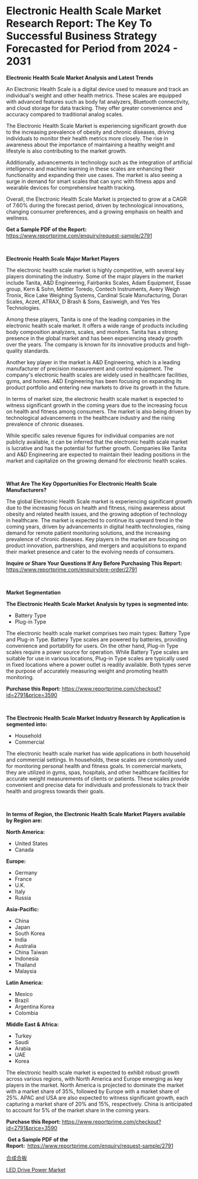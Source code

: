 <p><h1>Electronic Health Scale Market Research Report: The Key To Successful Business Strategy Forecasted for Period from 2024 - 2031</h1></p><p><strong>Electronic Health Scale Market Analysis and Latest Trends</strong></p>
<p><p>An Electronic Health Scale is a digital device used to measure and track an individual's weight and other health metrics. These scales are equipped with advanced features such as body fat analyzers, Bluetooth connectivity, and cloud storage for data tracking. They offer greater convenience and accuracy compared to traditional analog scales.</p><p>The Electronic Health Scale Market is experiencing significant growth due to the increasing prevalence of obesity and chronic diseases, driving individuals to monitor their health metrics more closely. The rise in awareness about the importance of maintaining a healthy weight and lifestyle is also contributing to the market growth.</p><p>Additionally, advancements in technology such as the integration of artificial intelligence and machine learning in these scales are enhancing their functionality and expanding their use cases. The market is also seeing a surge in demand for smart scales that can sync with fitness apps and wearable devices for comprehensive health tracking.</p><p>Overall, the Electronic Health Scale Market is projected to grow at a CAGR of 7.60% during the forecast period, driven by technological innovations, changing consumer preferences, and a growing emphasis on health and wellness.</p></p>
<p><strong>Get a Sample PDF of the Report:&nbsp;</strong> <a href="https://www.reportprime.com/enquiry/request-sample/2791">https://www.reportprime.com/enquiry/request-sample/2791</a></p>
<p>&nbsp;</p>
<p><strong>Electronic Health Scale Major Market Players</strong></p>
<p><p>The electronic health scale market is highly competitive, with several key players dominating the industry. Some of the major players in the market include Tanita, A&D Engineering, Fairbanks Scales, Adam Equipment, Essae group, Kern & Sohn, Mettler Toredo, Contech Instruments, Avery Weigh Tronix, Rice Lake Weighing Systems, Cardinal Scale Manufacturing, Doran Scales, Aczet, ATRAX, D Brash & Sons, Easiweigh, and Yes Yes Technologies.</p><p>Among these players, Tanita is one of the leading companies in the electronic health scale market. It offers a wide range of products including body composition analyzers, scales, and monitors. Tanita has a strong presence in the global market and has been experiencing steady growth over the years. The company is known for its innovative products and high-quality standards.</p><p>Another key player in the market is A&D Engineering, which is a leading manufacturer of precision measurement and control equipment. The company's electronic health scales are widely used in healthcare facilities, gyms, and homes. A&D Engineering has been focusing on expanding its product portfolio and entering new markets to drive its growth in the future.</p><p>In terms of market size, the electronic health scale market is expected to witness significant growth in the coming years due to the increasing focus on health and fitness among consumers. The market is also being driven by technological advancements in the healthcare industry and the rising prevalence of chronic diseases.</p><p>While specific sales revenue figures for individual companies are not publicly available, it can be inferred that the electronic health scale market is lucrative and has the potential for further growth. Companies like Tanita and A&D Engineering are expected to maintain their leading positions in the market and capitalize on the growing demand for electronic health scales.</p></p>
<p>&nbsp;</p>
<p><strong>What Are The Key Opportunities For Electronic Health Scale Manufacturers?</strong></p>
<p><p>The global Electronic Health Scale market is experiencing significant growth due to the increasing focus on health and fitness, rising awareness about obesity and related health issues, and the growing adoption of technology in healthcare. The market is expected to continue its upward trend in the coming years, driven by advancements in digital health technologies, rising demand for remote patient monitoring solutions, and the increasing prevalence of chronic diseases. Key players in the market are focusing on product innovation, partnerships, and mergers and acquisitions to expand their market presence and cater to the evolving needs of consumers.</p></p>
<p><strong>Inquire or Share Your Questions If Any Before Purchasing This Report:</strong> <a href="https://www.reportprime.com/enquiry/pre-order/2791">https://www.reportprime.com/enquiry/pre-order/2791</a></p>
<p>&nbsp;</p>
<p><strong>Market Segmentation</strong></p>
<p><strong>The Electronic Health Scale Market Analysis by types is segmented into:</strong></p>
<p><ul><li>Battery Type</li><li>Plug-in Type</li></ul></p>
<p><p>The electronic health scale market comprises two main types: Battery Type and Plug-in Type. Battery Type scales are powered by batteries, providing convenience and portability for users. On the other hand, Plug-in Type scales require a power source for operation. While Battery Type scales are suitable for use in various locations, Plug-in Type scales are typically used in fixed locations where a power outlet is readily available. Both types serve the purpose of accurately measuring weight and promoting health monitoring.</p></p>
<p><strong>Purchase this Report:&nbsp;</strong><a href="https://www.reportprime.com/checkout?id=2791&price=3590">https://www.reportprime.com/checkout?id=2791&price=3590</a></p>
<p>&nbsp;</p>
<p><strong>The Electronic Health Scale Market Industry Research by Application is segmented into:</strong></p>
<p><ul><li>Household</li><li>Commercial</li></ul></p>
<p><p>The electronic health scale market has wide applications in both household and commercial settings. In households, these scales are commonly used for monitoring personal health and fitness goals. In commercial markets, they are utilized in gyms, spas, hospitals, and other healthcare facilities for accurate weight measurements of clients or patients. These scales provide convenient and precise data for individuals and professionals to track their health and progress towards their goals.</p></p>
<p>&nbsp;</p>
<p><strong>In terms of Region, the Electronic Health Scale Market Players available by Region are:</strong></p>
<p>
    <p> <strong> North America: </strong>
        <ul>
            <li>United States</li>
            <li>Canada</li>
        </ul>
        </p> 
    <p> <strong> Europe: </strong>
        <ul>
            <li>Germany</li>
            <li>France</li>
            <li>U.K.</li>
            <li>Italy</li>
            <li>Russia</li>
        </ul>
        </p> 
    <p> <strong> Asia-Pacific: </strong>
        <ul>
            <li>China</li>
            <li>Japan</li>
            <li>South Korea</li>
            <li>India</li>
            <li>Australia</li>
            <li>China Taiwan</li>
            <li>Indonesia</li>
            <li>Thailand</li>
            <li>Malaysia</li>
        </ul>
        </p> 
    <p> <strong> Latin America: </strong>
        <ul>
            <li>Mexico</li>
            <li>Brazil</li>
            <li>Argentina Korea</li>
            <li>Colombia</li>
        </ul>
        </p> 
    <p> <strong> Middle East & Africa: </strong>
        <ul>
            <li>Turkey</li>
            <li>Saudi</li>
            <li>Arabia</li>
            <li>UAE</li>
            <li>Korea</li>
        </ul>
    </p>
    </p>
<p><p>The electronic health scale market is expected to exhibit robust growth across various regions, with North America and Europe emerging as key players in the market. North America is projected to dominate the market with a market share of 35%, followed by Europe with a market share of 25%. APAC and USA are also expected to witness significant growth, each capturing a market share of 20% and 15%, respectively. China is anticipated to account for 5% of the market share in the coming years.</p></p>
<p><strong>Purchase this Report: </strong><a href="https://www.reportprime.com/checkout?id=2791&price=3590">https://www.reportprime.com/checkout?id=2791&price=3590</a></p>
<p>&nbsp;<strong>Get a Sample PDF of the Report:&nbsp;&nbsp;</strong><a href="https://www.reportprime.com/enquiry/request-sample/2791">https://www.reportprime.com/enquiry/request-sample/2791</a></p>
<p><strong></strong></p>
<p><p><a href="https://github.com/xemfu2379520/Market-Research-Report-List-1/blob/main/734310712221.md">合成合板</a></p><p><a href="https://github.com/ChiragRP21/Market-Research-Report-List-4/blob/main/led-drive-power-market.md">LED Drive Power Market</a></p></p>
